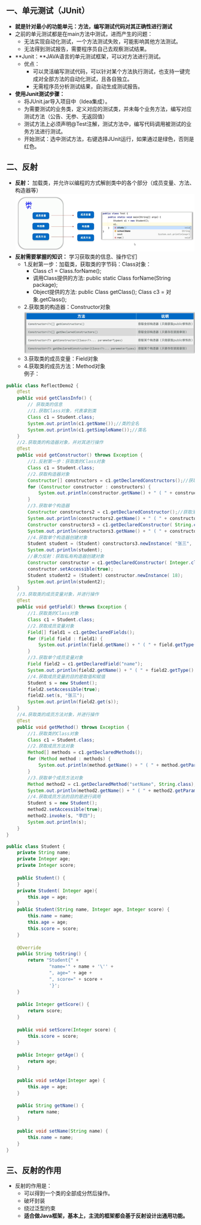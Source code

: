 ## 一、单元测试（JUnit）
* **就是针对最小的功能单元：方法，编写测试代码对其正确性进行测试**
* 之前的单元测试都是在main方法中测试，进而产生的问题：
  * 无法实现自动化测试，一个方法测试失败，可能影响其他方法测试。
  * 无法得到测试报告，需要程序员自己去观察测试结果。
* **Junit：**JAVA语言的单元测试框架，可以对方法进行测试。
  * 优点：
    * 可以灵活编写测试代码，可以针对某个方法执行测试，也支持一键完成对全部方法的自动化测试，且各自独立。
    * 无需程序员分析测试结果，自动生成测试报告。
* **使用Junit测试步骤：**
  * 将JUnit.jar导入项目中（Idea集成）。
  * 为需要测试的业务类，定义对应的测试类，并未每个业务方法，编写对应测试方法（公告、无参、无返回值）
  * 测试方法上必须声明@Test注解，测试方法中，编写代码调用被测试的业务方法进行测试。
  * 开始测试：选中测试方法，右键选择JUnit运行，如果通过是绿色，否则是红色。
## 二、反射
* **反射：** 加载类，并允许以编程的方式解剖类中的各个部分（成员变量、方法、构造器等）
 ![1747929546544](image/Java高级技术/1747929546544.png) 
* **反射需要掌握的知识：** 学习获取类的信息、操作它们
  * 1.反射第一步：加载类，获取类的字节码：Class对象：
    * Class c1 = Class.forName();
    * 调用Class提供的方法: public static Class forName(String package);
    * Object提供的方法: public Class getClass(); Class c3 = 对象.getClass();
  * 2.获取类的构造器：Constructor对象
  ![1747932590909](image/Java高级技术/1747932590909.png)
  * 3.获取类的成员变量：Field对象
  * 4.获取类的成员方法：Method对象  
例子：
```java
public class ReflectDemo2 {
    @Test
    public void getClassInfo() {
        // 获取类的信息
        //1.获取Class对象，代表拿到类
        Class c1 = Student.class;
        System.out.println(c1.getName());//类的全名
        System.out.println(c1.getSimpleName());//类名
    }
    //2.获取类的构造器对象，并对其进行操作
    @Test
    public void getConstructor() throws Exception {
        //1.反射第一步：获取类的Class对象
        Class c1 = Student.class;
        //2.获取构造器对象
        Constructor[] constructors = c1.getDeclaredConstructors();//获取所有构造器
        for (Constructor constructor : constructors) {
            System.out.println(constructor.getName() + " ( " + constructor.getParameterCount() + " ) ");//获得构造器的名称和参数个数及其参数数量
        }
        //3.获取单个构造器
        Constructor constructors2 = c1.getDeclaredConstructor();//获取无参构造器
        System.out.println(constructors2.getName() + " ( " + constructors2.getParameterCount() + " ) ");
        Constructor constructors3 = c1.getDeclaredConstructor( String.class, Integer.class, Integer.class );//获取有参构造器
        System.out.println(constructors3.getName() + " ( " + constructors3.getParameterCount() + " ) ");
        //4.获取单个构造器创建对象
        Student student = (Student) constructors3.newInstance( "张三", 18, 100);
        System.out.println(student);
        //暴力反射：获取私有构造器创建对象
        Constructor constructor = c1.getDeclaredConstructor( Integer.class);
        constructor.setAccessible(true);
        Student student2 = (Student) constructor.newInstance( 18);
        System.out.println(student2);
    }
    //3.获取类的成员变量对象，并进行操作
    @Test
    public void getField() throws Exception {
        //1.获取类的Class对象
        Class c1 = Student.class;
        //2.获取成员变量对象
        Field[] field1 = c1.getDeclaredFields();
        for (Field field : field1) {
            System.out.println(field.getName() + " ( " + field.getType().getName() + " ) ");
        }
        //3.获取单个成员变量对象
        Field field2 = c1.getDeclaredField("name");
        System.out.println(field2.getName() + " ( " + field2.getType().getName() + " ) ");
        //4.获取成员变量的目的是取值和赋值
        Student s = new Student();
        field2.setAccessible(true);
        field2.set(s, "张三");
        System.out.println(field2.get(s));
    }
    //4.获取类的成员方法对象，并进行操作
    @Test
    public void getMethod() throws Exception {
        //1.获取类的Class对象
        Class c1 = Student.class;
        //2.获取成员方法对象
        Method[] methods = c1.getDeclaredMethods();
        for (Method method : methods) {
            System.out.println(method.getName() + " ( " + method.getParameterCount() + " ) ");
        }
        //3.获取单个成员方法对象
        Method method2 = c1.getDeclaredMethod("setName", String.class);
        System.out.println(method2.getName() + " ( " + method2.getParameterCount() + " ) ");
        //4.获取成员方法的目的是进行调用
        Student s = new Student();
        method2.setAccessible(true);
        method2.invoke(s, "李四");
        System.out.println(s);
    }
}
```
```java
public class Student {
    private String name;
    private Integer age;
    private Integer score;

    public Student() {
    }
    private Student( Integer age){
        this.age = age;
    }
    public Student(String name, Integer age, Integer score) {
        this.name = name;
        this.age = age;
        this.score = score;
    }

    @Override
    public String toString() {
        return "Student{" +
                "name='" + name + '\'' +
                ", age=" + age +
                ", score=" + score +
                '}';
    }

    public Integer getScore() {
        return score;
    }

    public void setScore(Integer score) {
        this.score = score;
    }

    public Integer getAge() {
        return age;
    }

    public void setAge(Integer age) {
        this.age = age;
    }

    public String getName() {
        return name;
    }

    public void setName(String name) {
        this.name = name;
    }
}
```
## 三、反射的作用
* 反射的作用是：
  * 可以得到一个类的全部成分然后操作。
  * 破坏封装
  * 绕过泛型约束
  * **适合做Java框架，基本上，主流的框架都会基于反射设计出通用功能。**
